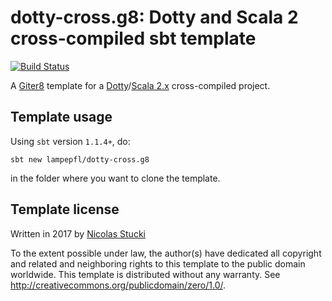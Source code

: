 dotty-cross.g8: Dotty and Scala 2 cross-compiled sbt template
=================
[![Build Status](https://travis-ci.org/lampepfl/dotty-cross.g8.svg?branch=master)](https://travis-ci.org/lampepfl/dotty-cross.g8/)

A [Giter8][g8] template for a [Dotty]/[Scala 2.x] cross-compiled project.

Template usage
--------------
Using `sbt` version `1.1.4+`, do:
```
sbt new lampepfl/dotty-cross.g8
```
in the folder where you want to clone the template.

Template license
----------------
Written in 2017 by [Nicolas Stucki]

To the extent possible under law, the author(s) have dedicated all copyright and related
and neighboring rights to this template to the public domain worldwide.
This template is distributed without any warranty. See <http://creativecommons.org/publicdomain/zero/1.0/>.

[g8]: http://www.foundweekends.org/giter8/
[Dotty]: http://dotty.epfl.ch/
[Scala 2.x]: https://www.scala-lang.org/
[Nicolas Stucki]: https://github.com/nicolasstucki
